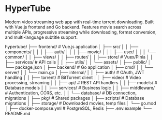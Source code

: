 # HyperTube
Modern video streaming web app with real-time torrent downloading. Built with Vue.js frontend and Go backend. Features movie search across multiple APIs, progressive streaming while downloading, format conversion, and multi-language subtitle support.


hypertube/
├── frontend/                 # Vue.js application
│   ├── src/
│   │   ├── components/
│   │   │   ├── auth/
│   │   │   ├── movie/
│   │   │   ├── user/
│   │   │   └── common/
│   │   ├── views/
│   │   ├── router/
│   │   ├── store/           # Vuex/Pinia
│   │   ├── services/        # API calls
│   │   ├── utils/
│   │   └── assets/
│   ├── public/
│   └── package.json
│
├── backend/                 # Go application
│   ├── cmd/
│   │   └── server/
│   │       └── main.go
│   ├── internal/
│   │   ├── auth/           # OAuth, JWT handling
│   │   ├── torrent/        # BitTorrent client
│   │   ├── video/          # Video processing, streaming
│   │   ├── api/            # REST API handlers
│   │   ├── models/         # Database models
│   │   ├── services/       # Business logic
│   │   ├── middleware/     # Authentication, CORS, etc.
│   │   └── database/       # DB connection, migrations
│   ├── pkg/                # Shared packages
│   ├── scripts/            # Database migrations
│   ├── storage/            # Downloaded movies, temp files
│   └── go.mod
│
├── docker-compose.yml      # PostgreSQL, Redis
├── .env.example
└── README.md